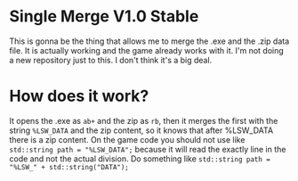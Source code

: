 # Single Merge V1.0 Stable

This is gonna be the thing that allows me to merge the .exe and the .zip data file.
It is actually working and the game already works with it.
I'm not doing a new repository just to this. I don't think it's a big deal.

# How does it work?

It opens the .exe as `ab+` and the zip as `rb`, then it merges the first with the string `%LSW_DATA` and the zip content, so it knows that after %LSW_DATA there is a zip content. On the game code you should not use like `std::string path = "%LSW_DATA";` because it will read the exactly line in the code and not the actual division. Do something like `std::string path = "%LSW_" + std::string("DATA");`
